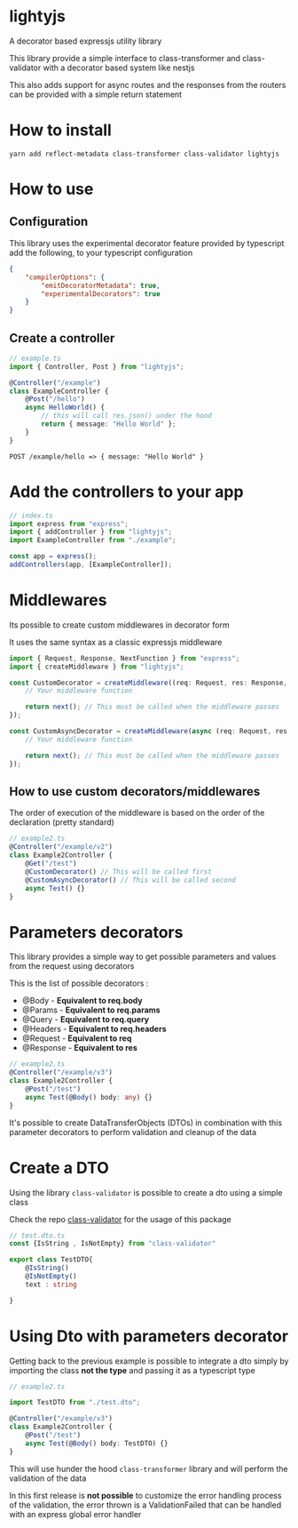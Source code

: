 # lightyjs

A decorator based expressjs utility library

This library provide a simple interface to class-transformer and class-validator with a decorator based system like nestjs

This also adds support for async routes and the responses from the routers can be provided with a simple return statement

# How to install

```
yarn add reflect-metadata class-transformer class-validator lightyjs
```

# How to use

## Configuration

This library uses the experimental decorator feature provided by typescript add the following, to your typescript configuration

```json
{
    "compilerOptions": {
        "emitDecoratorMetadata": true,
        "experimentalDecorators": true
    }
}
```

## Create a controller

```typescript
// example.ts
import { Controller, Post } from "lightyjs";

@Controller("/example")
class ExampleController {
    @Post("/hello")
    async HelloWorld() {
        // this will call res.json() under the hood
        return { message: "Hello World" };
    }
}
```

```
POST /example/hello => { message: "Hello World" }
```

# Add the controllers to your app

```typescript
// index.ts
import express from "express";
import { addController } from "lightyjs";
import ExampleController from "./example";

const app = express();
addControllers(app, [ExampleController]);
```

# Middlewares

Its possible to create custom middlewares in decorator form

It uses the same syntax as a classic expressjs middleware

```typescript
import { Request, Response, NextFunction } from "express";
import { createMiddleware } from "lightyjs";

const CustomDecorator = createMiddleware((req: Request, res: Response, next: NextFunction) => {
    // Your middleware function

    return next(); // This must be called when the middleware passes
});

const CustomAsyncDecorator = createMiddleware(async (req: Request, res: Response, next: NextFunction) => {
    // Your middleware function

    return next(); // This must be called when the middleware passes
});
```

## How to use custom decorators/middlewares

The order of execution of the middleware is based on the order of the declaration (pretty standard)

```typescript
// example2.ts
@Controller("/example/v2")
class Example2Controller {
    @Get("/test")
    @CustomDecorator() // This will be called first
    @CustomAsyncDecorator() // This will be called second
    async Test() {}
}
```

# Parameters decorators

This library provides a simple way to get possible parameters and values from the request using decorators

This is the list of possible decorators :

-   @Body - **Equivalent to req.body**
-   @Params - **Equivalent to req.params**
-   @Query - **Equivalent to req.query**
-   @Headers - **Equivalent to req.headers**
-   @Request - **Equivalent to req**
-   @Response - **Equivalent to res**

```typescript
// example2.ts
@Controller("/example/v3")
class Example2Controller {
    @Post("/test")
    async Test(@Body() body: any) {}
}
```

It's possible to create DataTransferObjects (DTOs) in combination with this parameter decorators to perform validation and cleanup of the data

# Create a DTO

Using the library `class-validator` is possible to create a dto using a simple class

Check the repo [class-validator](https://github.com/typestack/class-validator) for the usage of this package

```typescript
// test.dto.ts
const {IsString , IsNotEmpty} from "class-validator"

export class TestDTO{
    @IsString()
    @IsNotEmpty()
    text : string

}
```

# Using Dto with parameters decorator

Getting back to the previous example is possible to integrate a dto simply by importing the class **not the type** and passing it as a typescript type

```typescript
// example2.ts

import TestDTO from "./test.dto";

@Controller("/example/v3")
class Example2Controller {
    @Post("/test")
    async Test(@Body() body: TestDTO) {}
}
```

This will use hunder the hood `class-transformer` library and will perform the validation of the data

In this first release is **not possible** to customize the error handling process of the validation, the error thrown is a ValidationFailed that can be handled with an express global error handler
